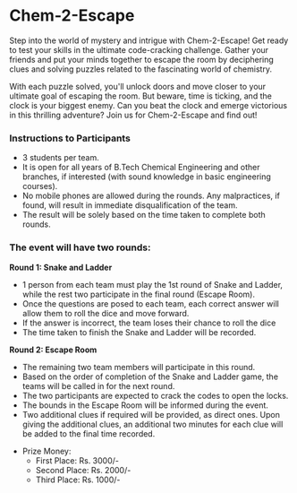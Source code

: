 # Chem-2-Escape

Step into the world of mystery and intrigue with Chem-2-Escape! Get ready to test your skills in the ultimate code-cracking challenge. Gather your friends and put your minds together to escape the room by deciphering clues and solving puzzles related to the fascinating world of chemistry.

With each puzzle solved, you'll unlock doors and move closer to your ultimate goal of escaping the room. But beware, time is ticking, and the clock is your biggest enemy. Can you beat the clock and emerge victorious in this thrilling adventure? Join us for Chem-2-Escape and find out!

### Instructions to Participants

- 3 students per team.
- It is open for all years of B.Tech Chemical Engineering and other branches, if interested (with sound knowledge in basic engineering courses).
- No mobile phones are allowed during the rounds. Any malpractices, if found, will result in immediate disqualification of the team.
- The result will be solely based on the time taken to complete both rounds.

### The event will have two rounds:

**Round 1: Snake and Ladder**

- 1 person from each team must play the 1st round of Snake and Ladder, while the rest two participate in the final round (Escape Room).
- Once the questions are posed to each team, each correct answer will allow them to roll the dice and move forward.
- If the answer is incorrect, the team loses their chance to roll the dice
- The time taken to finish the Snake and Ladder will be recorded.

**Round 2: Escape Room**

- The remaining two team members will participate in this round.
- Based on the order of completion of the Snake and Ladder game, the teams will be called in for the next round.
- The two participants are expected to crack the codes to open the locks.
- The bounds in the Escape Room will be informed during the event.
- Two additional clues if required will be provided, as direct ones. Upon giving the additional clues, an additional two minutes for each clue will be added to the final time recorded.

* Prize Money:
    * First Place: Rs. 3000/-
    * Second Place: Rs. 2000/-
    * Third Place: Rs. 1000/-
